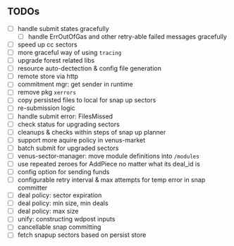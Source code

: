## TODOs
- [ ] handle submit states gracefully
  - [ ] handle ErrOutOfGas and other retry-able failed messages gracefully
- [ ] speed up cc sectors
- [ ] more graceful way of using `tracing`
- [ ] upgrade forest related libs
- [ ] resource auto-dectection & config file generation
- [ ] remote store via http
- [ ] commitment mgr: get sender in runtime
- [ ] remove pkg `xerrors`
- [ ] copy persisted files to local for snap up sectors
- [ ] re-submission logic
- [ ] handle submit error: FilesMissed
- [ ] check status for upgrading sectors
- [ ] cleanups & checks within steps of snap up planner
- [ ] support more aquire policy in venus-market
- [ ] batch submit for upgraded sectors
- [ ] venus-sector-manager: move module definitions into `/modules`
- [ ] use repeated zeroes for AddPiece no matter what its deal_id is
- [ ] config option for sending funds
- [ ] configurable retry interval & max attempts for temp error in snap committer
- [ ] deal policy: sector expiration
- [ ] deal policy: min size, min deals
- [ ] deal policy: max size
- [ ] unify: constructing wdpost inputs
- [ ] cancellable snap committing
- [ ] fetch snapup sectors based on persist store
